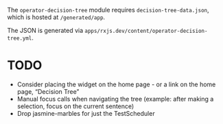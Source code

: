 The `operator-decision-tree` module requires `decision-tree-data.json`, which is hosted at `/generated/app`.

The JSON is generated via `apps/rxjs.dev/content/operator-decision-tree.yml`.

# TODO

- Consider placing the widget on the home page - or a link on the home page, “Decision Tree”
- Manual focus calls when navigating the tree (example: after making a selection, focus on the current sentence)
- Drop jasmine-marbles for just the TestScheduler
